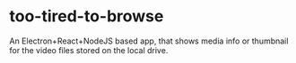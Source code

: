# too-tired-to-browse
An Electron+React+NodeJS based app, that shows media info or thumbnail for the video files stored on the local drive.
